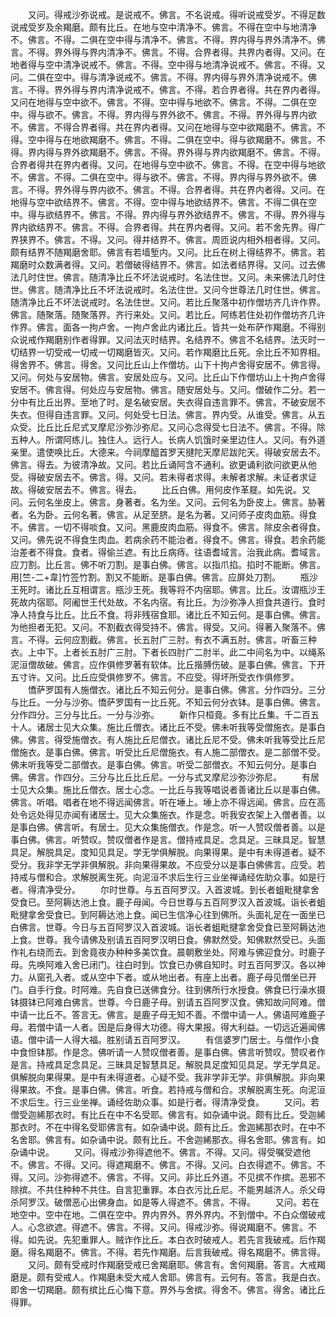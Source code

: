 <!-- { "loadSidebar": true } -->
　　又问。得戒沙弥说戒。是说戒不。佛言。不名说戒。得听说戒受岁。不得足数说戒受岁及余羯磨。颇有比丘。在地与空中清净不。佛言。不得在空中与地清净不。佛言。不得。二俱在空中得与清净不。佛言。不得。界内得与界外清净不。佛言。不得。界外得与界内清净不。佛言。不得。合界者得。共界内者得。又问。在地者得与空中清净说戒不。佛言。不得。空中得与地清净说戒不。佛言。不得。又问。二俱在空中。得与清净说戒不。佛言。不得。界内得与界外清净说戒不。佛言。不得。界外得与界内清净说戒不。佛言。不得。若合界者得。共在界内者得。又问在地得与空中欲不。佛言。不得。空中得与地欲不。佛言。不得。二俱在空中。得与欲不。佛言。不得。界内得与界外欲不。佛言。不得。界外得与界内欲不。佛言。不得合界者得。共在界内者得。又问在地得与空中欲羯磨不。佛言。不得。空中得与在地欲羯磨不。佛言。不得。二俱在空中。得与欲羯磨不。佛言。不得。界内得与界外欲羯磨不。佛言。不得。界外得与界内欲羯磨不。佛言。不得。合界者得共在界内者得。又问。在地得与空中欲不。佛言。不得。在空中得与地欲不。佛言。不得。二俱在空中。得与欲不。佛言。不得。界内得与界外欲不。佛言。不得。界外得与界内欲不。佛言。不得。合界者得。共在界内者得。又问。在地得与空中欲结界不。佛言。不得。空中得与地欲结界不。佛言。不得二俱在空中。得与欲结界不。佛言。不得。界内得与界外欲结界不。佛言。不得。界外得与界内欲结界不。佛言。不得。合界者得。共在界内者得。又问。若不舍先界。得广界狭界不。佛言。不得。又问。得并结界不。佛言。周匝说内相外相者得。又问。颇有结界不随羯磨舍耶。佛言有若墙堑内。又问。比丘在树上得结界不。佛言。若羯磨时众数满者得。又问。若僧破得结界不。佛言。如法者结界得。又问。过去佛法几时住世。佛言。随清净比丘不坏法说戒时。名法住世。又问。未来佛法几时住世。佛言。随清净比丘不坏法说戒时。名法住世。又问今世尊法几时住世。佛言。随清净比丘不坏法说戒时。名法住世。又问。若比丘聚落中初作僧坊齐几许作界。佛言。随聚落。随聚落界。齐行来处。又问。若比丘。阿练若住处初作僧坊齐几许作界。佛言。面各一拘卢舍。一拘卢舍此内诸比丘。皆共一处布萨作羯磨。不得别众说戒作羯磨别作者得罪。又问法灭时结界。名结界不。佛言不名结界。法灭时一切结界一切受戒一切戒一切羯磨皆灭。又问。若作羯磨比丘死。余比丘不知界相。得舍界不。佛言。得舍。又问比丘山上作僧坊。山下十拘卢舍得安居不。佛言得。又问。何处与安居物。佛言。安居处应与。又问。比丘山下作僧坊山上十拘卢舍得安居不。佛言得。何处应与安居物。佛言。随安居处与。又问。僧破作二分。若一分中有比丘出界。至地了时。是名破安居。失衣得自违言罪不。佛言。不破安居不失衣。但得自违言罪。又问。何处受七日法。佛言。界内受。从谁受。佛言。从五众受。比丘比丘尼式叉摩尼沙弥沙弥尼。又问心念得受七日法不。佛言。不得。除五种人。所谓阿练儿。独住人。远行人。长病人饥饿时亲里边住人。又问。有外道亲里。遣使唤比丘。大德来。今祠摩醯首罗天揵陀天摩尼跋陀天。得破安居去不。佛言。得去。为彼清净故。又问。若比丘诵阿含不通利。欲更诵利欲问欲更从他受。得破安居去不。佛言。得。又问。若未得者求得。未解者求解。未证者求证故。得破安居去不。佛言。得去。
　　比丘白佛。用何皮作革屣。如先说。又问。云何名坐皮上。佛言。身著者。名为坐。又问。云何名为卧皮上。佛言。胁著者。名为卧。云何名著。佛言。从足至脐。是名为著。又问师子皮肉血筋。得食不。佛言。一切不得啖食。又问。黑鹿皮肉血筋。得食不。佛言。除皮余者得食。又问。佛先说不得食生肉血。若病余药不能治者。得食不。佛言。得食。若余药能治差者不得食。食者。得偷兰遮。有比丘病痔。往语耆域言。治我此病。耆域言。应刀割。比丘言。佛不听刀割。是事白佛。佛言。以指爪掐。掐时不能断。佛言。用[竺-二+韋]竹签竹割。割又不能断。是事白佛。佛言。应屏处刀割。
　　瓶沙王死时。诸比丘互相谓言。瓶沙王死。我等将不内宿耶。佛言。比丘。汝谓瓶沙王死故内宿耶。阿阇世王代处故。不名内宿。有比丘。为沙弥净人担食共道行。食时净人持食与比丘。比丘不食。将非残宿食耶。诸比丘不知云何。是事白佛。佛言。为他担者无犯。又问。不割截衣得受持不。佛言。得受。又问。得著入聚落不。佛言。不得。云何应割截。佛言。长五肘广三肘。有衣不满五肘。佛言。听畜三种衣。上中下。上者长五肘广三肘。下者长四肘广二肘半。此二中间名为中。以绳系泥洹僧故破。佛言。应作俱修罗著有软体。比丘揩膊伤破。是事白佛。佛言。下开五寸许。又问。比丘应受俱修罗不。佛言。不应受。得坏所受衣作俱修罗。
　　憍萨罗国有人施僧衣。诸比丘不知云何分。是事白佛。佛言。分作四分。三分与比丘。一分与沙弥。憍萨罗国有一比丘死。不知云何分衣钵。是事白佛。佛言。分作四分。三分与比丘。一分与沙弥。
　　新作只桓竟。多有比丘集。千二百五十人。诸居士见大众集。施比丘僧衣。诸比丘不受。佛未听我等受僧施衣。是事白佛。佛言。得受施僧衣。有人施比丘尼僧衣。诸比丘尼不受。佛未听我等受比丘尼僧施衣。是事白佛。佛言。听受比丘尼僧施衣。有人施二部僧衣。是二部僧不受。佛未听我等受二部僧衣。是事白佛。佛言。听受二部僧衣。不知云何分。是事白佛。佛言。作四分。三分与比丘比丘尼。一分与式叉摩尼沙弥沙弥尼。
　　有居士见大众集。施比丘僧衣。居士心念。一比丘与我等唱说者善诸比丘以是事白佛。佛言。听唱。唱者在地不得远闻佛言。听在埵上。埵上亦不得远闻。佛言。应在高处令远处得见亦闻有诸居士。见大众集施衣。作是念。听我安衣架上入僧者善。以是事白佛。佛言听。有居士。见大众集施僧衣。作是念。听一人赞叹僧者善。以是事白佛。佛言。听赞叹。赞叹僧者作是言。僧持戒具足。念具足。三昧具足。智慧具足。解脱具足。度知见具足。学无学俱解脱。向果得果。是中有未得道者。疑不受分。我非学无学非俱解脱。非向果得果故。不应受分以是事白佛佛言。应受。若持戒与僧和合。求解脱离生死。向泥洹不求后生行三业坐禅诵经佐助众事。如是行者。得清净受分。
　　尔时世尊。与五百阿罗汉。入首波城。到长者蛆毗揵拿舍受食已。至阿耨达池上食。鹿子母闻。今日世尊与五百阿罗汉入首波城。诣长者蛆毗揵拿舍受食已。到阿耨达池上食。闻已生信净心往到佛所。头面礼足在一面坐已白佛言。世尊。今日与五百阿罗汉入首波城。诣长者蛆毗揵拿舍受食已至阿耨达池上食。世尊。我今请佛及别请五百阿罗汉明日食。佛默然受。知佛默然受已。头面作礼右绕而去。到舍竟夜办种种多美饮食。晨朝敷坐处。阿难与佛迎食分。时鹿子母。先唤阿难入舍已闭门。往白时到。饮食已办佛自知时。时五百阿罗汉。各以神力。从窗孔入者。或从空中下者。或从地出者。有座上出者。鹿子母见僧坐已开门。自手行食。时阿难。先自食已送佛食分。往到佛所行水授食。佛食已行澡水摄钵摄钵已阿难白佛言。世尊。今日鹿子母。别请五百阿罗汉食。佛知故问阿难。僧中请一比丘不。答言无。佛言。是鹿子母无知不善。不僧中请一人。佛语阿难鹿子母。若僧中请一人者。因是后身得大功德。得大果报。得大利益。一切远近遍闻佛语。僧中请一人得大福。胜别请五百阿罗汉。
　　有信婆罗门居士。与僧作小食中食怛钵那。作是念。佛听请一人赞叹僧者善。是事白佛。佛言听赞叹。赞叹者作是言。持戒具足念具足。三昧具足智慧具足。解脱具足度知见具足。学无学具足。俱解脱向果得果。是中有未得道者。心疑不受。我非学非无学。非俱解脱。非向果得果故。不食。是事白佛。佛言。听食。若持戒与僧和合。求解脱离生死。向泥洹不求后生。行三业坐禅。诵经佐助众事。如是行者。得清净受食。
　　又问。若僧受迦絺那衣时。有比丘在中不名受耶。佛言有。如杂诵中说。颇有比丘。受迦絺那衣时。不在中得名受耶佛言有。如杂诵中说。颇有比丘。舍迦絺那衣时。在中不名舍耶。佛言有。如杂诵中说。颇有比丘。不舍迦絺那衣。得名舍耶。佛言有。如杂诵中说。
　　又问。得戒沙弥得遮他不。佛言。不得。又问。得受嘱受遮他不。佛言。不得。又问。得遮羯磨不。佛言。不得。又问。白衣得遮不。佛言。不得。又问。沙弥得遮不。佛言。不得。又问。非比丘外道。不见摈不作摈。恶邪不除摈。不共住种种不共住。自言犯重罪。本白衣污比丘尼。不能男越济人。杀父母杀阿罗汉。破僧恶心出佛身血。如是等人得遮不。佛言。不得。
　　又问。若在地空中。空中在地。二俱在空中。界内界外。界外界内。不到僧中。不白众僧破戒人。心念欲遮。得遮不。佛言。不得。又问。得戒沙弥。得说羯磨不。佛言。不得。如先说。先犯重罪人。贼诈作比丘。本白衣时破戒人。若先言我破戒。后作羯磨。得名羯磨不。佛言。不得。若先作羯磨。后言我破戒。得名羯磨不。佛言得。
　　又问。颇有受戒时作羯磨受戒已舍羯磨耶。佛言有。舍何羯磨。答言。大戒羯磨是。颇有受戒人。作羯磨未受大戒人舍耶。佛言有。云何有。答言。我是白衣。即舍一切羯磨。颇有摈比丘心悔下意。界外与舍摈。得舍不。佛言。得舍。诸比丘得罪。
